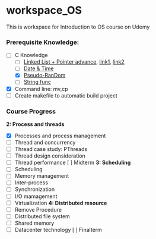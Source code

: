 # workspace_OS
This is workspace for Introduction to OS course on Udemy

### Prerequisite Knowledge:
* [ ] C Knowledge
  * [ ] [Linked List + Pointer advance](http://www.thegeekstuff.com/2012/08/c-linked-list-example/), [link1](http://wordaligned.org/articles/two-star-programming), [link2](http://stackoverflow.com/questions/5580761/why-use-double-pointer-or-why-use-pointers-to-pointers)
  * [ ] [Date & Time](http://www.codingunit.com/c-tutorial-how-to-use-time-and-date-in-c)
  * [x] [Pseudo-RanDom](http://www.tutorialspoint.com/c_standard_library/c_function_rand.htm)
  * [ ] [String func](https://en.wikibooks.org/wiki/A_Little_C_Primer/C_String_Function_Library)
* [x] Command line: mv,cp
* [ ] Create makefile to automatic build project

### Course Progress
__2: Process and threads__
* [x] Processes and process management
* [ ] Thread and concurrency
* [ ] Thread case study: PThreads
* [ ] Thread design consideration
* [ ] Thread performance
[ ] Midterm
__3: Scheduling__
* [ ] Scheduling
* [ ] Memory management
* [ ] Inter-process
* [ ] Synchronization
* [ ] I/O mamagement
* [ ] Virtualization
__4: Distributed resource__
* [ ] Remove Procedure
* [ ] Distributed file system
* [ ] Shared memory
* [ ] Datacenter technology
[ ] Finalterm

